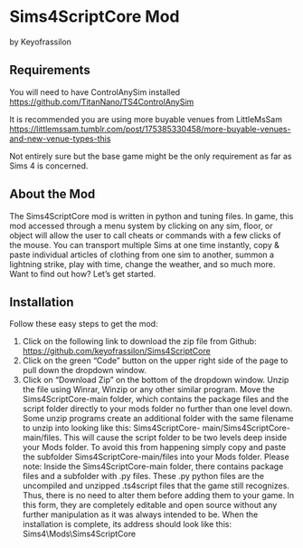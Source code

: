 # Sims4ScriptCore Mod
by Keyofrassilon

## Requirements
You will need to have ControlAnySim installed
https://github.com/TitanNano/TS4ControlAnySim

It is recommended you are using more buyable venues from LittleMsSam
https://littlemssam.tumblr.com/post/175385330458/more-buyable-venues-and-new-venue-types-this

Not entirely sure but the base game might be the only requirement as far as Sims 4 is concerned.
## About the Mod
The Sims4ScriptCore mod is written in python and tuning files. In game, this mod accessed through a menu system
by clicking on any sim, floor, or object will allow the user to call cheats or commands with a few clicks of the
mouse. You can transport multiple Sims at one time instantly, copy & paste individual articles of clothing from one
sim to another, summon a lightning strike, play with time, change the weather, and so much more. Want to find
out how? Let’s get started.

## Installation
Follow these easy steps to get the mod:
1. Click on the following link to download the zip file from Github:
https://github.com/keyofrassilon/Sims4ScriptCore
2. Click on the green “Code” button on the upper right side of the page to pull down the dropdown window.
3. Click on “Download Zip” on the bottom of the dropdown window.
Unzip the file using Winrar, Winzip or any other similar program. Move the Sims4ScriptCore-main folder, which
contains the package files and the script folder directly to your mods folder no further than one level down. Some
unzip programs create an additional folder with the same filename to unzip into looking like this: Sims4ScriptCore-
main/Sims4ScriptCore-main/files. This will cause the script folder to be two levels deep inside your Mods folder.
To avoid this from happening simply copy and paste the subfolder Sims4ScriptCore-main/files into your Mods
folder.
Please note: Inside the Sims4ScriptCore-main folder, there contains package files and a subfolder with .py files.
These .py python files are the uncompiled and unzipped .ts4script files that the game still recognizes. Thus, there
is no need to alter them before adding them to your game. In this form, they are completely editable and open
source without any further manipulation as it was always intended to be.
When the installation is complete, its address should look like this: Sims4\Mods\Sims4ScriptCore

